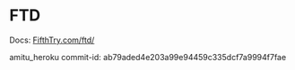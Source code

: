 # FTD


Docs: [FifthTry.com/ftd/](https://www.fifthtry.com/ftd/)

amitu_heroku commit-id: ab79aded4e203a99e94459c335dcf7a9994f7fae
